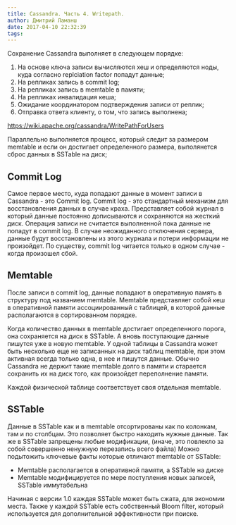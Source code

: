 ```yaml
---
title: Cassandra. Часть 4. Writepath.
author: Дмитрий Ламанш
date: 2017-04-10 22:32:39
tags:
---
```

Сохранение Cassandra выполняет в следующем порядке:
1. На основе ключа записи вычисляются хеш и определяются ноды, куда согласно replciation factor попадут данные;
2. На репликах запись в commit log; 
3. На репликах запись в memtable в памяти;
4. На репликах инвалидация кеша;
5. Ожидание координатором подтверждения записи от реплик;
6. Отправка ответа клиенту, о том, что запись выполнена;

https://wiki.apache.org/cassandra/WritePathForUsers

Параллельно выполняется процесс, который следит за размером memtable и если он достигает определенного размера, выполянется сброс данных в SSTable на диск;

<!-- more -->

## Commit Log

Самое первое место, куда попадают данные в момент записи в Cassandra - это Commit log. Сommit log - это стандартный механизм для восстановления данных в случае краха. Представляет собой журнал в который данные постоянно дописываются и сохраняются на жесткий диск. Операция записи не считается выполненной пока данные не попадут в commit log. В случае неожиданного отключения сервера, данные будут восстановлены из этого журнала и потери информации не произойдет. По существу, commit log читается только в одном случае - когда произошел сбой.

## Memtable

После записи в commit log, данные попадают в оперативную память в структуру под названием memtable. Memtable представляет собой кеш в оперативной памяти ассоциированный с таблицей, в которой данные располагаются в сортированном порядке.

Когда количество данных в memtable достигает определенного порога, она сохраняется на диск в SSTable. А вновь поступающие данные пишутся уже в новую memtable. У одной таблицы в Cassandra может быть несколько еще не записанных на диск таблиц memtable, при этом активная всегда только одна, в нее и пишутся данные. Обычно Cassandra не держит такие memtable долго в памяти и старается сохранить их на диск того, как произойдет переполнение памяти.

Каждой физической таблице соответствует своя отдельная memtable. 

## SSTable

Данные в SSTable как и в memtable отсортированы как по колонкам, там и по столбцам. Это позволяет быстро находить нужные данные. Так же в SSTable запрещены любые модификации, (иначе, это повлекло за собой совершенно ненужную перезапись всего файла)
Можно подытожить ключевые факты которые отличают memtable от SSTable:
-	Memtable располагается в оперативной памяти, а SSTable на диске
-	Memtable модифицируется по мере поступления новых записей, SSTable иммутабельна

Начиная с версии 1.0 каждая SSTable может быть сжата, для экономии места. Также у каждой SSTable есть собственный Bloom filter, который используется для дополнительной эффективности при поиске.
